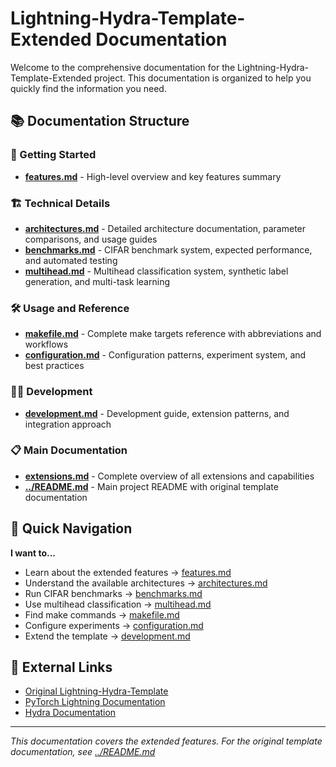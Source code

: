 # Lightning-Hydra-Template-Extended Documentation

Welcome to the comprehensive documentation for the Lightning-Hydra-Template-Extended project. This documentation is organized to help you quickly find the information you need.

## 📚 Documentation Structure

### 🚀 Getting Started
- **[features.md](features.md)** - High-level overview and key features summary

### 🏗️ Technical Details
- **[architectures.md](architectures.md)** - Detailed architecture documentation, parameter comparisons, and usage guides
- **[benchmarks.md](benchmarks.md)** - CIFAR benchmark system, expected performance, and automated testing
- **[multihead.md](multihead.md)** - Multihead classification system, synthetic label generation, and multi-task learning

### 🛠️ Usage and Reference
- **[makefile.md](makefile.md)** - Complete make targets reference with abbreviations and workflows
- **[configuration.md](configuration.md)** - Configuration patterns, experiment system, and best practices

### 👩‍💻 Development
- **[development.md](development.md)** - Development guide, extension patterns, and integration approach

### 📋 Main Documentation
- **[extensions.md](extensions.md)** - Complete overview of all extensions and capabilities
- **[../README.md](../README.md)** - Main project README with original template documentation

## 🎯 Quick Navigation

**I want to...**
- Learn about the extended features → [features.md](features.md)
- Understand the available architectures → [architectures.md](architectures.md)
- Run CIFAR benchmarks → [benchmarks.md](benchmarks.md)
- Use multihead classification → [multihead.md](multihead.md)
- Find make commands → [makefile.md](makefile.md)
- Configure experiments → [configuration.md](configuration.md)
- Extend the template → [development.md](development.md)

## 🔗 External Links

- [Original Lightning-Hydra-Template](https://github.com/ashleve/lightning-hydra-template)
- [PyTorch Lightning Documentation](https://pytorch-lightning.readthedocs.io/)
- [Hydra Documentation](https://hydra.cc/)

---

*This documentation covers the extended features. For the original template documentation, see [../README.md](../README.md)*
